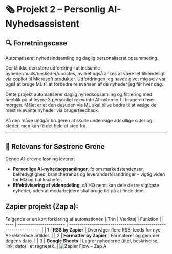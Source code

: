 # 🗞️ Projekt 2 – Personlig AI-Nyhedsassistent

## 🔍 Forretningscase

Automatiseret nyhedsindsamling og daglig personaliseret opsummering.

Der lå ikke den store udfordring i at indsamle nyheder/mails/beskeder/updates, hvilket også anses at være let tilkendeligt via copilot til Microsoft produkter. Udfordringen jeg havde givet mig selv var også at bruge ML til at forbedre relevansen af de nyheder jeg får hver dag.

Dette projekt automatiserer daglig nyhedsopsamling og filtrering med henblik på at levere 3 personligt relevante AI-nyheder til brugeren hver morgen. Målet er at den desuden via ML skal blive bedre til at vælge de mest relevante nyheder via brugerfeedback.

På den måde undgår brugeren at skulle undersøge adskillige sider og steder, men kan få det hele ét sted fra.

---

## 🎯 Relevans for Søstrene Grene

Denne AI-drevne løsning leverer:

- **Personlige AI-nyhedsopsamlinger**, fx om markedstendenser, bæredygtighed, branchetrends og leverandørforandringer – vigtig viden for HQ og butikschefer.
- **Effektivisering af vidensdeling**, så HQ nemt kan dele de tre vigtigste nyheder, uden at medarbejdere skal bruge tid på at finde dem.

## Zapier projekt (Zap a):
Følgende er en kort forklaring af automationen
| Trin | Værktøj                 | Funktion                                                         |
| ---- | ----------------------- | ---------------------------------------------------------------- |
| 1    | **RSS by Zapier**       | Overvåger flere RSS-feeds for nye AI-relaterede artikler.        |
| 2    | **Formatter by Zapier** | Formaterer og gemmer dagens dato.                                |
| 3    | **Google Sheets**       | Lagrer nyhederne (titel, beskrivelse, link, dato) i et regneark. |
![Zapier Flow – Zap A](./ai-nyhedsassistent/zap_a_flow.png)
